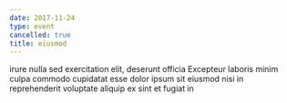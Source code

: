 ```yaml
---
date: 2017-11-24
type: event
cancelled: true
title: eiusmod
---
```

irure nulla sed exercitation elit, deserunt officia Excepteur laboris minim culpa commodo cupidatat esse dolor ipsum sit eiusmod nisi in reprehenderit voluptate aliquip ex sint et fugiat in